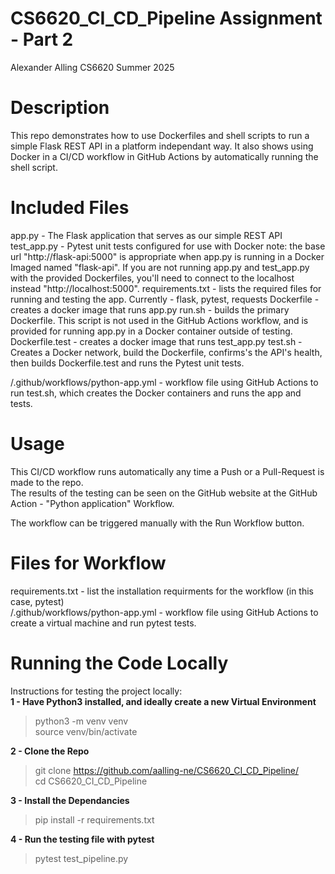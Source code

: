 # CS6620_CI_CD_Pipeline Assignment - Part 2
Alexander Alling
CS6620
Summer 2025

# Description
This repo demonstrates how to use Dockerfiles and shell scripts to run a simple Flask REST API in a platform independant way. It also shows using Docker in a CI/CD workflow in GitHub Actions by automatically running the shell script.

# Included Files
app.py - The Flask application that serves as our simple REST API
test_app.py - Pytest unit tests configured for use with Docker
    note: the base url "http://flask-api:5000" is appropriate when app.py is running in a Docker Imaged named "flask-api". If you are not running app.py and test_app.py with the provided Dockerfiles, you'll need to connect to the localhost instead "http://localhost:5000".
requirements.txt - lists the required files for running and testing the app. Currently - flask, pytest, requests
Dockerfile - creates a docker image that runs app.py
run.sh - builds the primary Dockerfile. This script is not used in the GitHub Actions workflow, and is provided for running app.py in a Docker container outside of testing.
Dockerfile.test - creates a docker image that runs test_app.py
test.sh - Creates a Docker network, build the Dockerfile, confirms's the API's health, then builds Dockerfile.test and runs the Pytest unit tests.

/.github/workflows/python-app.yml - workflow file using GitHub Actions to run test.sh, which creates the Docker containers and runs the app and tests.


# Usage
This CI/CD workflow runs automatically any time a Push or a Pull-Request is made to the repo.  
The results of the testing can be seen on the GitHub website at the GitHub Action - "Python application" Workflow.  

The workflow can be triggered manually with the Run Workflow button.  

# Files for Workflow
requirements.txt - list the installation requirments for the workflow (in this case, pytest)  
/.github/workflows/python-app.yml - workflow file using GitHub Actions to create a virtual machine and run pytest tests.  

# Running the Code Locally  
Instructions for testing the project locally:  
**1 - Have Python3 installed, and ideally create a new Virtual Environment**  

>python3 -m venv venv  
>source venv/bin/activate  

**2 - Clone the Repo**  

> git clone https://github.com/aalling-ne/CS6620_CI_CD_Pipeline/  
> cd CS6620_CI_CD_Pipeline
  
**3 - Install the Dependancies**  

> pip install -r requirements.txt

**4 - Run the testing file with pytest**

> pytest test_pipeline.py
